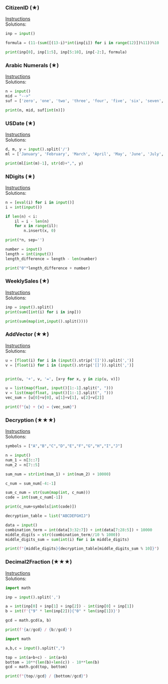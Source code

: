 ### ​CitizenID (​★)

[Instructions](https://2190101.nattee.net/problems/840/get_statement/02_StrList_01.pdf)\
Solutions:

```python
inp = input()

formula = (11-(sum([(13-i)*int(inp[i]) for i in range(12)])%11))%10

print(inp[0], inp[1:5], inp[5:10], inp[-2:], formula)
```

### ​Arabic ​Numerals (​★)

[Instructions](https://2190101.nattee.net/problems/841/get_statement/02_StrList_02.pdf)\
Solutions:

```python
n = input()
mid = "-->"
suf = ['zero', 'one', 'two', 'three', 'four', 'five', 'six', 'seven', 'eight', 'nine']

print(n, mid, suf[int(n)])
```

### ​USDate (​★)

[Instructions](https://2190101.nattee.net/problems/842/get_statement/02_StrList_03.pdf)\
Solutions:

```python
d, m, y = input().split('/')
ml = ['January', 'February', 'March', 'April', 'May', 'June', 'July', 'August', 'September', 'October', 'November', 'December']

print(ml[int(m)-1], str(d)+",", y)
```

### ​NDigits (​★)

[Instructions](https://2190101.nattee.net/problems/843/get_statement/02_StrList_04.pdf)\
Solutions:

```python
n = [eval(i) for i in input()]
i = int(input())

if len(n) < i:
    il = i - len(n)
    for x in range(il):
        n.insert(x, 0)

print(*n, sep='')
```

```python
number = input()
length = int(input())
length_difference = length - len(number)

print("0"*length_difference + number)
```

### ​WeeklySales (​★)

[Instructions](https://2190101.nattee.net/problems/844/get_statement/02_StrList_05.pdf)\
Solutions:

```python
inp = input().split()
print(sum([int(i) for i in inp]))
```

```python
print(sum(map(int,input().split())))
```

### ​AddVector (​★★)

[Instructions](https://2190101.nattee.net/problems/845/get_statement/02_StrList_06.pdf)\
Solutions:

```python
u = [float(i) for i in (input().strip('[]')).split(',')]
v = [float(i) for i in (input().strip('[]')).split(',')]


print(u, '+', v, '=', [x+y for x, y in zip(u, v)])
```

```python
u = list(map(float, input()[1:-1].split(", ")))
v = list(map(float, input()[1:-1].split(", ")))
vec_sum = [u[0]+v[0], u[1]+v[1], u[2]+v[2]]

print(f"{u} + {v} = {vec_sum}")
```

### ​Decryption (​★★★)

[Instructions](https://2190101.nattee.net/problems/846/get_statement/02_StrList_07.pdf)\
Solutions:

```python
symbols = ["A","B","C","D","E","F","G","H","I","J"]

n = input()
num_1 = n[3::7]
num_2 = n[7::5]

sum_num = str(int(num_1) + int(num_2) + 10000)

c_num = sum_num[-4:-1]

sum_c_num = str(sum(map(int, c_num)))
code = int(sum_c_num[-1])

print(c_num+symbols[int(code)])
```

```python
decryption_table = list("ABCDEFGHIJ")

data = input()
combination_term = int(data[3:32:7]) + int(data[7:28:5]) + 10000
middle_digits = str((combination_term//10 % 1000))
middle_digits_sum = sum(int(i) for i in middle_digits)

print(f"{middle_digits}{decryption_table[middle_digits_sum % 10]}")
```

### ​Decimal2Fraction (​★★★)

[Instructions](https://2190101.nattee.net/problems/1038/get_statement/02_StrList_08.pdf)\
Solutions:

```python
import math

inp = input().split(',')

a = int(inp[0] + inp[1] + inp[2]) - int(inp[0] + inp[1])
b = int(f'{"9" * len(inp[2])}{"0" * len(inp[1])}')

gcd = math.gcd(a, b)

print(f'{a//gcd} / {b//gcd}')
```

```python
import math

a,b,c = input().split(",")

top = int(a+b+c) - int(a+b)
bottom = 10**(len(b)+len(c)) - 10**len(b)
gcd = math.gcd(top, bottom)

print(f"{top//gcd} / {bottom//gcd}")
```

